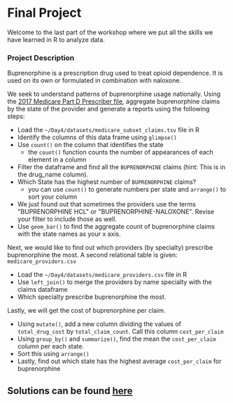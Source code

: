 # Final Project

Welcome to the last part of the workshop where we put all the skills we have learned in R to analyze data.

### Project Description

Buprenorphine is a prescription drug used to treat opioid dependence. It is used on its own or formulated in combination with naloxone.

We seek to understand patterns of buprenorphine usage nationally. Using the [2017 Medicare Part D Prescriber file](https://data.cms.gov/Medicare-Part-D/Medicare-Provider-Utilization-and-Payment-Data-201/77gb-8z53), aggregate buprenorphine claims by the state of the provider and generate a reports using the following steps:

* Load the `~/Day4/datasets/medicare_subset_claims.tsv` file in R
* Identify the columns of this data frame using `glimpse()`
* Use `count()` on the column that identifies the state
	* the `count()` function counts the number of appearances of each element in a column
* Filter the dataframe and find all the `BUPRENORPHINE` claims (hint: This is in the drug\_name column).
* Which State has the highest number of `BUPRENORPHINE` claims?
	* you can use `count()` to generate numbers per state and `arrange()` to sort your column
* We just found out that sometimes the providers use the terms "BUPRENORPHINE HCL" or "BUPRENORPHINE-NALOXONE". Revise your filter to include those as well.
* Use `geom_bar()` to find the aggregate count of buprenorphine claims with the state names as your x axis.

Next, we would like to find out which providers (by specialty) prescribe buprenorphine the most.
A second relational table is given: `medicare_providers.csv`

* Load the `~/Day4/datasets/medicare_providers.csv` file in R
* Use `left_join()` to merge the providers by name specialty with the claims dataframe
* Which specialty prescribe buprenorphine the most.

Lastly, we will get the cost of buprenorphine per claim.

* Using `mutate()`, add a new column dividing the values of `total_drug_cost` by `total_claim_count`. Call this column `cost_per_claim`
* Using `group_by()` and `summarize()`, find the mean the `cost_per_claim` column per each state.
* Sort this using `arrange()`
* Lastly, find out which state has the highest average `cost_per_claim` for buprenorphine

## Solutions can be found [here](./Solutions.Rmd)
